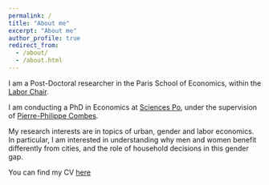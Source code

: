 ```yaml
---
permalink: /
title: "About me"
excerpt: "About me"
author_profile: true
redirect_from: 
  - /about/
  - /about.html
---
```

I am a Post-Doctoral researcher in the Paris School of Economics, within the [Labor Chair](https://www.parisschoolofeconomics.eu/en/pse-partnership-programme/chairs/labor-chair/).

I am conducting a PhD in Economics at [Sciences Po](https://www.sciencespo.fr/department-economics/en.html), under the supervision of [Pierre-Philippe Combes](https://sites.google.com/view/pierrephilippecombes/).

My research interests are in topics of urban, gender and labor economics. In particular, I am interested in understanding why men and women benefit differently from cities, and the role of household decisions in this gender gap. 

You can find my CV [here](https://mylenefeuillade.github.io/files/Feuillade_CV.pdf)
